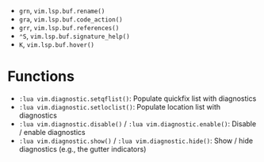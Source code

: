 - `grn`, `vim.lsp.buf.rename()`
- `gra`, `vim.lsp.buf.code_action()`
- `grr`, `vim.lsp.buf.references()`
- `⌃S`, `vim.lsp.buf.signature_help()`
- `K`, `vim.lsp.buf.hover()`

# Functions

- `:lua vim.diagnostic.setqflist()`: Populate quickfix list with diagnostics
- `:lua vim.diagnostic.setloclist()`: Populate location list with diagnostics
- `:lua vim.diagnostic.disable()` / `:lua vim.diagnostic.enable()`: Disable / enable diagnostics
- `:lua vim.diagnostic.show()` / `:lua vim.diagnostic.hide()`: Show / hide diagnostics (e.g., the gutter indicators)
